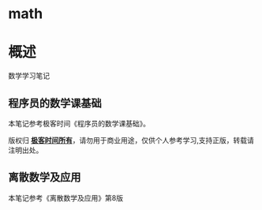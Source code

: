 math
======

# 概述
数学学习笔记

## 程序员的数学课基础
本笔记参考极客时间《程序员的数学课基础》。

版权归 **[极客时间所有](https://time.geekbang.org)**，请勿用于商业用途，仅供个人参考学习,支持正版，转载请注明出处。

## 离散数学及应用

本笔记参考《离散数学及应用》第8版